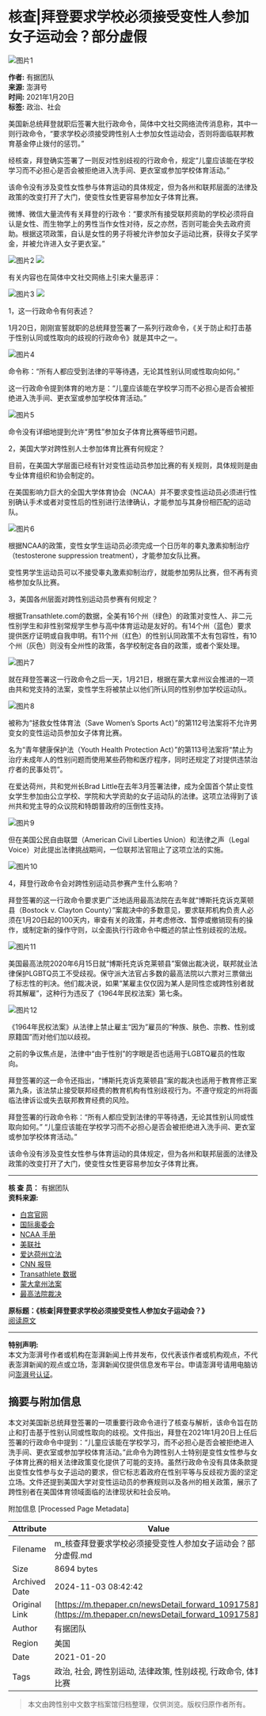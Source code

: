 # 核查|拜登要求学校必须接受变性人参加女子运动会？部分虚假

![图片1](https://image.thepaper.cn/publish/interaction/image/3/871/349.jpg)

**作者:** 有据团队  
**来源:** 澎湃号  
**时间:** 2021年1月20日  
**标签:** 政治、社会  

美国新总统拜登就职后签署大批行政命令，简体中文社交网络流传消息称，其中一则行政命令，“要求学校必须接受跨性别人士参加女性运动会，否则将面临联邦教育基金停止拨付的惩罚。”

经核查，拜登确实签署了一则反对性别歧视的行政命令，规定“儿童应该能在学校学习而不必担心是否会被拒绝进入洗手间、更衣室或参加学校体育活动。”

该命令没有涉及变性女性参与体育运动的具体规定，但为各州和联邦层面的法律及政策的改变打开了大门，使变性女性更容易参加女子体育比赛。

微博、微信大量流传有关拜登的行政令：“要求所有接受联邦资助的学校必须将自认是女性、而生物学上的男性当作女性对待，反之亦然，否则可能会失去政府资助。根据这项政策，自认是女性的男子将被允许参加女子运动比赛，获得女子奖学金，并被允许进入女子更衣室。”

![图片2](https://imagepphcloud.thepaper.cn/pph/image/110/344/201.jpg) ![](https://imagepphcloud.thepaper.cn/pph/image/110/344/202.jpg)

有关内容也在简体中文社交网络上引来大量恶评：

![图片3](https://imagepphcloud.thepaper.cn/pph/image/110/344/203.jpg) ![](https://imagepphcloud.thepaper.cn/pph/image/110/344/207.jpg)

1，这一行政命令有何表述？

1月20日，刚刚宣誓就职的总统拜登签署了一系列行政命令，《关于防止和打击基于性别认同或性取向的歧视的行政命令》就是其中之一。

![图片4](https://imagepphcloud.thepaper.cn/pph/image/110/344/211.jpg)

命令称：“所有人都应受到法律的平等待遇，无论其性别认同或性取向如何。”

这一行政命令提到体育的地方是：“儿童应该能在学校学习而不必担心是否会被拒绝进入洗手间、更衣室或参加学校体育活动。”

![图片5](https://imagepphcloud.thepaper.cn/pph/image/110/344/212.jpg)

命令没有详细地提到允许“男性”参加女子体育比赛等细节问题。

2，美国大学对跨性别人士参加体育比赛有何规定？

目前，在美国大学层面已经有针对变性运动员参加比赛的有关规则，具体规则是由专业体育组织和协会制定的。

在美国影响力巨大的全国大学体育协会（NCAA）并不要求变性运动员必须进行性别确认手术或者对变性后的性别进行法律确认，才能参加与其身份相匹配的运动队。

![图片6](https://imagepphcloud.thepaper.cn/pph/image/110/344/215.jpg)

根据NCAA的政策，变性女学生运动员必须完成一个日历年的睾丸激素抑制治疗（testosterone suppression treatment），才能参加女队比赛。

变性男学生运动员可以不接受睾丸激素抑制治疗，就能参加男队比赛，但不再有资格参加女队比赛。

3，美国各州层面对跨性别运动员参赛有何规定？

根据Transathlete.com的数据，全美有16个州（绿色）的政策对变性人、非二元性别学生和非性别常规学生参与高中体育运动是友好的。有14个州（蓝色）要求提供医疗证明或自我申明。有11个州（红色）的性别认同政策不太有包容性，有10个州（灰色）则没有全州性的政策，各学校制定各自的政策，或者个案处理。

![图片7](https://imagepphcloud.thepaper.cn/pph/image/110/344/218.jpg)

就在拜登签署这一行政命令之后一天，1月21日，根据在蒙大拿州议会推进的一项由共和党支持的法案，变性学生将被禁止以他们所认同的性别参加学校运动队。

![图片8](https://imagepphcloud.thepaper.cn/pph/image/110/344/219.jpg)

被称为“拯救女性体育法（Save Women’s Sports Act）”的第112号法案将不允许男变女的变性运动员参加女子体育比赛。

名为“青年健康保护法（Youth Health Protection Act）”的第113号法案将“禁止为治疗未成年人的性别问题而使用某些药物和医疗程序，同时还规定了对提供违禁治疗者的民事处罚”。

在爱达荷州，共和党州长Brad Little在去年3月签署法律，成为全国首个禁止变性女学生参加由公立学校、学院和大学资助的女子运动队的法律。这项立法得到了该州共和党主导的众议院和特朗普政府的压倒性支持。

![图片9](https://imagepphcloud.thepaper.cn/pph/image/110/344/221.jpg)

但在美国公民自由联盟（American Civil Liberties Union）和法律之声（Legal Voice）对此提出法律挑战期间，一位联邦法官阻止了这项立法的实施。

![图片10](https://imagepphcloud.thepaper.cn/pph/image/110/344/223.jpg)

4，拜登行政命令会对跨性别运动员参赛产生什么影响？

拜登签署的这一行政命令要求更广泛地适用最高法院在去年就“博斯托克诉克莱顿县（Bostock v. Clayton County）”案裁决中的多数意见，要求联邦机构负责人必须在1月20日起的100天内，审查有关的政策，并考虑修改、暂停或撤销现有的操作，或制定新的操作守则，以全面执行行政命令中概述的禁止性别歧视的法规。

![图片11](https://imagepphcloud.thepaper.cn/pph/image/110/344/225.jpg)

美国最高法院2020年6月15日就“博斯托克诉克莱顿县”案做出裁决说，联邦就业法律保护LGBTQ员工不受歧视。保守派大法官占多数的最高法院以六票对三票做出了标志性的判决。他们裁决说，如果“某雇主仅仅因为某人是同性恋或跨性别者就将其解雇”，这种行为违反了《1964年民权法案》第七条。

![图片12](https://imagepphcloud.thepaper.cn/pph/image/110/344/227.jpg)

《1964年民权法案》从法律上禁止雇主“因为”雇员的“种族、肤色、宗教、性别或原籍国”而对他们加以歧视。

之前的争议焦点是，法律中“由于性别”的字眼是否也适用于LGBTQ雇员的性取向。

拜登签署的这一命令还指出，“博斯托克诉克莱顿县”案的裁决也适用于教育修正案第九条，该法禁止接受联邦经费的教育机构有性别歧视行为。不遵守规定的州将面临法律诉讼或失去联邦教育经费的风险。

拜登签署的行政命令称：“所有人都应受到法律的平等待遇，无论其性别认同或性取向如何。” “儿童应该能在学校学习而不必担心是否会被拒绝进入洗手间、更衣室或参加学校体育活动。”

该命令没有涉及变性女性参与体育运动的具体规定，但为各州和联邦层面的法律及政策的改变打开了大门，使变性女性更容易参加女子体育比赛。

---

**核 查 员：** 有据团队  
**资料来源:**
- [白宫官网](https://www.whitehouse.gov/briefing-room/presidential-actions/2021/01/20/executive-order-preventing-and-combating-discrimination-on-basis-of-gender-identity-or-sexual-orientation/)
- [国际奥委会](https://stillmed.olympic.org/Documents/Commissions_PDFfiles/Medical_commission/2015-11_ioc_consensus_meeting_on_sex_reassignment_and_hyperandrogenism-en.pdf)
- [NCAA 手册](https://www.ncaa.org/sites/default/files/Transgender_Handbook_2011_Final.pdf)
- [美联社](https://apnews.com/article/montana-bills-judiciary-helena-060d274f606d9e8e08b786be0398efd3)
- [爱达荷州立法](https://legislature.idaho.gov/sessioninfo/billbookmark/?yr=2020&bn=H0500)
- [CNN 报导](https://edition.cnn.com/2020/08/18/us/idaho-transgender-athletes-ban-blocked/index.html)
- [Transathlete 数据](https://www.transathlete.com/k-12)
- [蒙大拿州法案](https://leg.mt.gov/bills/2021/billpdf/HB0112.pdf)
- [最高法院裁决](https://www.supremecourt.gov/opinions/19pdf/17-1618_hfci.pdf)

**原标题：《核查|拜登要求学校必须接受变性人参加女子运动会？》**  
[阅读原文](http://mp.weixin.qq.com/s?__biz=MzU3OTgzNzg3MA==&mid=2247487768&idx=1&sn=8d350cffe976d124c19acbbf8e6cbb18&chksm=fd615bd9ca16d2cffe3aef232e8087bec5724478c486db6f210843cd7e133b84bb45255dec77#rd)

---

**特别声明:**  
本文为澎湃号作者或机构在澎湃新闻上传并发布，仅代表该作者或机构观点，不代表澎湃新闻的观点或立场，澎湃新闻仅提供信息发布平台。申请澎湃号请用电脑访问[澎湃号认证](https://renzheng.thepaper.cn)。

## 摘要与附加信息

<!-- tcd_abstract -->
本文对美国新总统拜登签署的一项重要行政命令进行了核查与解析，该命令旨在防止和打击基于性别认同或性取向的歧视。文件指出，拜登在2021年1月20日上任后签署的行政命令中提到：“儿童应该能在学校学习，而不必担心是否会被拒绝进入洗手间、更衣室或参加学校体育活动。”此命令为跨性别人士特别是变性女性参与女子体育比赛的相关法律政策变化提供了可能的支持。虽然行政命令没有具体条款提出变性女性参与女子运动的要求，但它标志着政府在性别平等与反歧视方面的坚定立场。文件还提到美国大学对变性运动员的参赛规则以及各州的相关政策，展示了跨性别者在美国体育领域面临的法律现状和社会反响。
<!-- tcd_abstract_end -->

附加信息 [Processed Page Metadata]

| Attribute       | Value                                  |
|-----------------|----------------------------------------|
| Filename        | m_核查拜登要求学校必须接受变性人参加女子运动会？部分虚假.md                             |
| Size            | 8694 bytes                           |
| Archived Date   | 2024-11-03 08:42:42                             |
| Original Link   | [https://m.thepaper.cn/newsDetail_forward_10917581](https://m.thepaper.cn/newsDetail_forward_10917581)                       |
| Author          | 有据团队                               |
| Region          | 美国                               |
| Date            | 2021-01-20                                 |
| Tags            | 政治, 社会, 跨性别运动, 法律政策, 性别歧视, 行政命令, 体育比赛                                 |
>
> 本文由跨性别中文数字档案馆归档整理，仅供浏览。版权归原作者所有。
>